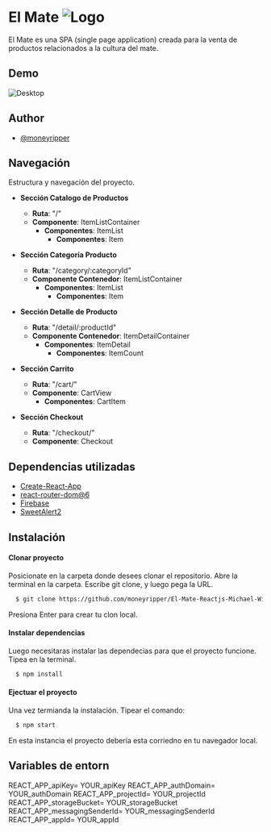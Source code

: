 
# El Mate ![Logo](https://firebasestorage.googleapis.com/v0/b/elmate31865.appspot.com/o/images%2Fmate.png?alt=media&token=6ca77a91-9a07-49fe-b466-8ae74ce27af4)


El Mate es una SPA (single page application) creada para la venta de productos relacionados a la cultura del mate.


## Demo

![Desktop](https://user-images.githubusercontent.com/30700979/179298161-ff9bb942-b9d0-4cb4-8efc-5221f68b318c.gif)

## Author

- [@moneyripper](https://github.com/moneyripper)


## Navegación

Estructura y navegación del proyecto.

- **Sección Catalogo de Productos**
  - **Ruta**: "/"
  - **Componente**: ItemListContainer
    - **Componentes**: ItemList
      - **Componentes**: Item

- **Sección Categoría Producto**
  - **Ruta**: "/category/:categoryId"
  - **Componente Contenedor**: ItemListContainer
    - **Componentes**: ItemList
      - **Componentes**: Item

- **Sección Detalle de Producto**
  - **Ruta**: "/detail/:productId"
  - **Componente Contenedor**: ItemDetailContainer
    - **Componentes**: ItemDetail
      - **Componentes**: ItemCount

- **Sección Carrito**
  - **Ruta**: "/cart/"
  - **Componente**: CartView
    - **Componentes**: CartItem

- **Sección Checkout**
  - **Ruta**: "/checkout/"
  - **Componente**: Checkout
    
## Dependencias utilizadas

- [Create-React-App](https://create-react-app.dev)
- [react-router-dom@6](https://reactrouter.com/docs/en/v6/getting-started/installation)
- [Firebase](https://firebase.com)
- [SweetAlert2](https://sweetalert2.github.io)

## Instalación

#### Clonar proyecto

Posicionate en la carpeta donde desees clonar el repositorio. 
Abre la terminal en la carpeta. 
Escribe git clone, y luego pega la URL.

```bash
  $ git clone https://github.com/moneyripper/El-Mate-Reactjs-Michael-Wilburn.git

```
Presiona Enter para crear tu clon local.

#### Instalar dependencias
Luego necesitaras instalar las dependecias para que el proyecto funcione.
Tipea en la terminal.

```bash
  $ npm install
```
#### Ejectuar el proyecto
Una vez termianda la instalación.
Tipear el comando:

```bash
  $ npm start
```
    
En esta instancia el proyecto debería esta corriedno en tu navegador local.

## Variables de entorn

REACT_APP_apiKey= YOUR_apiKey
REACT_APP_authDomain= YOUR_authDomain
REACT_APP_projectId= YOUR_projectId
REACT_APP_storageBucket= YOUR_storageBucket
REACT_APP_messagingSenderId= YOUR_messagingSenderId
REACT_APP_appId= YOUR_appId










